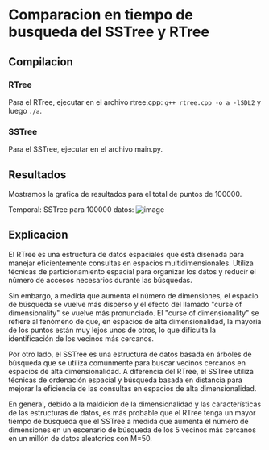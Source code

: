 # Comparacion en tiempo de busqueda del SSTree y RTree

## Compilacion
### RTree 
Para el RTree, ejecutar en el archivo rtree.cpp: `g++ rtree.cpp -o a -lSDL2` y luego `./a`.
### SSTree
Para el SSTree, ejecutar en el archivo main.py.

## Resultados

Mostramos la grafica de resultados para el total de puntos de 100000.

Temporal: SSTree para 100000 datos:
![image](https://github.com/DarKNeSsJuaN25/Rtree-SSTree/assets/68095284/c6257635-3240-491d-b09d-4026774639ff)



## Explicacion
El RTree es una estructura de datos espaciales que está diseñada para manejar eficientemente consultas en espacios multidimensionales. Utiliza técnicas de particionamiento espacial para organizar los datos y reducir el número de accesos necesarios durante las búsquedas.

Sin embargo, a medida que aumenta el número de dimensiones, el espacio de búsqueda se vuelve más disperso y el efecto del llamado "curse of dimensionality" se vuelve más pronunciado. El "curse of dimensionality" se refiere al fenómeno de que, en espacios de alta dimensionalidad, la mayoría de los puntos están muy lejos unos de otros, lo que dificulta la identificación de los vecinos más cercanos.

Por otro lado, el SSTree es una estructura de datos basada en árboles de búsqueda que se utiliza comúnmente para buscar vecinos cercanos en espacios de alta dimensionalidad. A diferencia del RTree, el SSTree utiliza técnicas de ordenación espacial y búsqueda basada en distancia para mejorar la eficiencia de las consultas en espacios de alta dimensionalidad.

En general, debido a la maldicion de la dimensionalidad y las características de las estructuras de datos, es más probable que el RTree tenga un mayor tiempo de búsqueda que el SSTree a medida que aumenta el número de dimensiones en un escenario de búsqueda de los 5 vecinos más cercanos en un millón de datos aleatorios con M=50.
